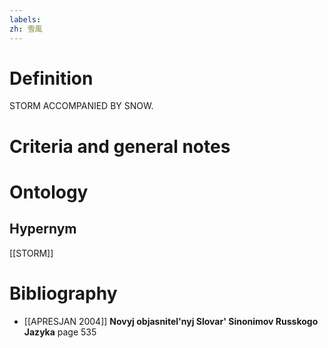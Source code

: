 ```yaml
---
labels: 
zh: 雪風
---
```


# Definition
STORM ACCOMPANIED BY SNOW.
# Criteria and general notes
# Ontology

## Hypernym
[[STORM]]
# Bibliography
- [[APRESJAN 2004]]
**Novyj objasnitel'nyj Slovar' Sinonimov Russkogo Jazyka** page 535
